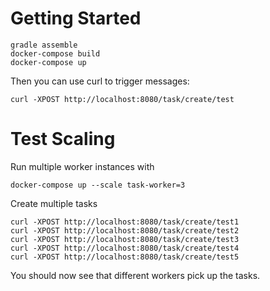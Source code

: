# Getting Started

    gradle assemble
    docker-compose build
    docker-compose up

Then you can use curl to trigger messages:

    curl -XPOST http://localhost:8080/task/create/test

# Test Scaling

Run multiple worker instances with

    docker-compose up --scale task-worker=3
    
Create multiple tasks

    curl -XPOST http://localhost:8080/task/create/test1
    curl -XPOST http://localhost:8080/task/create/test2
    curl -XPOST http://localhost:8080/task/create/test3
    curl -XPOST http://localhost:8080/task/create/test4
    curl -XPOST http://localhost:8080/task/create/test5
    
You should now see that different workers pick up the tasks.